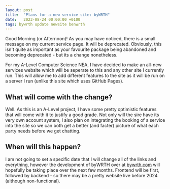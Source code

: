```yaml
---
layout: post
title:  "Plans for a new service site: byWRTH"
date:   2023-08-24 00:00:00 +0100
tags: bywrth update newsite benwrth
---
```


Good Morning (or Afternoon)! As you may have noticed, there is a small message on my current service page. It will be deprecated. Obviously, this isn't quite as important as your favourite package being abandoned and becoming deprecated - but its a change nonetheless.

For my A-Level Computer Science NEA, I have decided to make an all-new services website which will be seperate to this and any other site I currently run. This will allow me to add different features to the site as it will be run on a server I run (unlike this site which uses GitHub Pages).

## What will come with the change?
Well. As this is an A-Level project, I have some pretty optimistic features that will come with it to justify a good grade. Not only will the sire have its very own account system, I also plan on integrating the booking of a service into the site so we can both get a better (and facter) picture of what each party needs before we get chatting.

## When will this happen?
I am not going to set a specific date that I will change all of the links and everything, however the development of byWRTH over at [bywrth.com](https://bywrth.com) will hopefully be taking place over the next few months. Frontend will be first, followed by backend - so there may be a pretty website live before 2024 (although non-functional).